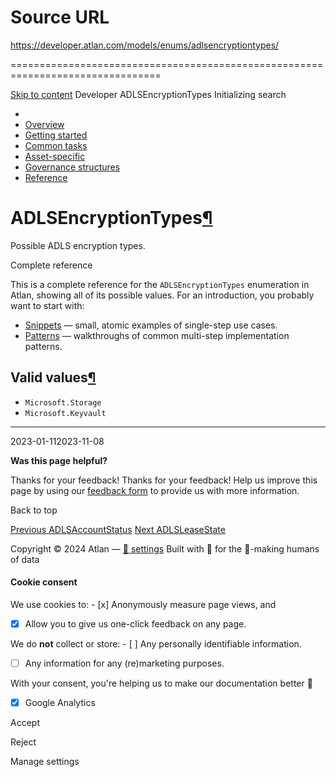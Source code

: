 # Source URL
https://developer.atlan.com/models/enums/adlsencryptiontypes/

================================================================================

<!--
canonical: https://developer.atlan.com/models/enums/adlsencryptiontypes/
meta-content-security-policy: object-src 'none'; base-uri 'self'; manifest-src 'self'; media-src 'self';
meta-description: Dear Developers
meta-generator: mkdocs-1.6.1, mkdocs-material-9.6.14
meta-og-description: Dear Developers
meta-og-image: https://developer.atlan.com/assets/images/social/models/enums/adlsencryptiontypes.png
meta-og-image-height: 630
meta-og-image-type: image/png
meta-og-image-width: 1200
meta-og-title: ADLSEncryptionTypes - Developer
meta-og-type: website
meta-og-url: https://developer.atlan.com/models/enums/adlsencryptiontypes/
meta-twitter:card: summary_large_image
meta-twitter:description: Dear Developers
meta-twitter:image: https://developer.atlan.com/assets/images/social/models/enums/adlsencryptiontypes.png
meta-twitter:title: ADLSEncryptionTypes - Developer
meta-viewport: width=device-width,initial-scale=1
title: ADLSEncryptionTypes - Developer
-->

[Skip to content](#adlsencryptiontypes) Developer ADLSEncryptionTypes Initializing search 

* 
* [Overview](../../..)
* [Getting started](../../../getting-started/)
* [Common tasks](../../../snippets/)
* [Asset\-specific](../../../patterns/)
* [Governance structures](../../../governance/)
* [Reference](../../../reference/)

ADLSEncryptionTypes[¶](#adlsencryptiontypes "Permanent link")
=============================================================

Possible ADLS encryption types.

Complete reference

This is a complete reference for the `ADLSEncryptionTypes` enumeration in Atlan, showing all of its possible values. For an introduction, you probably want to start with:

* [Snippets](../../../snippets/) — small, atomic examples of single\-step use cases.
* [Patterns](../../../patterns/) — walkthroughs of common multi\-step implementation patterns.

Valid values[¶](#valid-values "Permanent link")
-----------------------------------------------

* `Microsoft.Storage`
* `Microsoft.Keyvault`

---

2023\-01\-112023\-11\-08

**Was this page helpful?**

Thanks for your feedback! Thanks for your feedback! Help us improve this page by using our [feedback form](https://docs.google.com/forms/d/e/1FAIpQLScfoq7vqEn8S4QvN0ehPp0MRy6WYK5x-okJDqD69lHgoPPWtg/viewform?usp=pp_url&entry.1800719315=/models/enums/adlsencryptiontypes/) to provide us with more information. 

Back to top

[Previous ADLSAccountStatus](../adlsaccountstatus/) [Next ADLSLeaseState](../adlsleasestate/) 

Copyright © 2024 Atlan — [🍪 settings](#__consent) 
Built with 💙 for the 🤖\-making humans of data 

#### Cookie consent

We use cookies to: - [x] Anonymously measure page views, and
- [x] Allow you to give us one\-click feedback on any page.

 We do **not** collect or store: - [ ] Any personally identifiable information.
- [ ] Any information for any (re)marketing purposes.

 With your consent, you're helping us to make our documentation better 💙

- [x] Google Analytics

Accept

Reject

Manage settings

